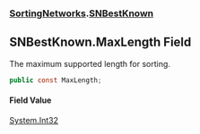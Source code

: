 ### [SortingNetworks](./SortingNetworks.md 'SortingNetworks').[SNBestKnown](./SortingNetworks-SNBestKnown.md 'SortingNetworks.SNBestKnown')
## SNBestKnown.MaxLength Field
The maximum supported length for sorting.  
```csharp
public const MaxLength;
```
#### Field Value
[System.Int32](https://docs.microsoft.com/en-us/dotnet/api/System.Int32 'System.Int32')  
